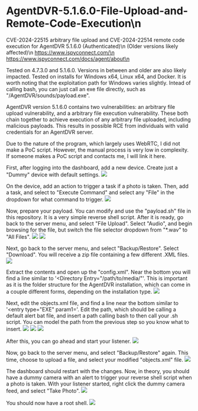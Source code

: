 # AgentDVR-5.1.6.0-File-Upload-and-Remote-Code-Execution\n
CVE-2024-22515 arbitrary file upload and CVE-2024-22514 remote code execution for AgentDVR 5.1.6.0 (Authenticated)\n
(Older versions likely affected)\n
https://www.ispyconnect.com/\n
https://www.ispyconnect.com/docs/agent/about\n

Tested on 4.7.3.0 and 5.1.6.0. Versions in between and older are also likely impacted. Tested on installs for Windows x64, Linux x64, and Docker. It is worth noting that the exploitation path for Windows varies slightly. Intead of calling bash, you can just call an exe file directly, such as "/AgentDVR/sounds/payload.exe".

AgentDVR version 5.1.6.0 contains two vulnerabilities: an arbitrary file upload vulnerability, and a arbitrary file execution vulnerability. These both chain together to achieve execution of any arbitrary file uploaded, including malicious payloads. This results in possible RCE from individuals with valid credentials for an AgentDVR server.

Due to the nature of the program, which largely uses WebRTC, I did not make a PoC script. However, the manual process is very low in complexity. If someone makes a PoC script and contacts me, I will link it here.


First, after logging into the dashboard, add a new device. Create just a "Dummy" device with default settings.
![](pics/create_dummy.png)


On the device, add an action to trigger a task if a photo is taken. Then, add a task, and select to "Execute Command" and select any "File" in the dropdown for what command to trigger.
![](pics/add_command.png)


Now, prepare your payload. You can modify and use the "payload.sh" file in this repository. It is a very simple reverse shell script.
After it is ready, go back to the server menu, and select "File Upload". Select "Audio", and begin browsing for the file, but switch the file selector dropdown from "*.wav" to "All Files".
![](pics/upload_payload.png)
![](pics/upload_audio.png)


Next, go back to the server menu, and select "Backup/Restore". Select "Download". You will receive a zip file containing a few different .XML files.
![](pics/download_backup.png)


Extract the contents and open up the "config.xml". Near the bottom you will find a line similar to '<Directory Entry="/path/to/media/"'. This is important as it is the folder structure for the AgentDVR installation, which can come in a couple different forms, depending on the installation type.
![](pics/find_path.png)


Next, edit the objects.xml file, and find a line near the bottom similar to '<entry type="EXE" param1='. Edit the path, which should be calling a default alert bat file, and insert a path calling bash to then call your .sh script. You can model the path from the previous step so you know what to insert.
![](pics/edit_objects.png)
![](pics/edit_path.png)
![](pics/path_payload.png)


After this, you can go ahead and start your listener.
![](pics/start_listener.png)


Now, go back to the server menu, and select "Backup/Restore" again. This time, choose to upload a file, and select your modified "objects.xml" file.
![](pics/upload_objects.png)


The dashboard should restart with the changes. Now, in theory, you should have a dummy camera with an alert to trigger your reverse shell script when a photo is taken. With your listener started, right click the dummy camera feed, and select "Take Photo".
![](pics/take_photo.png)


You should now have a root shell.
![](pics/root.png)
